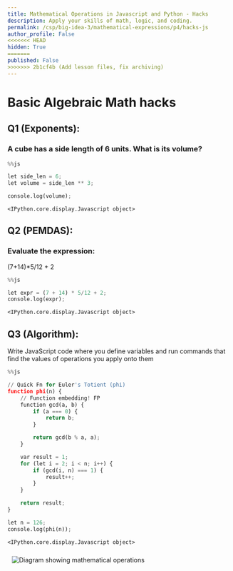 ```yaml
---
title: Mathematical Operations in Javascript and Python - Hacks
description: Apply your skills of math, logic, and coding.
permalink: /csp/big-idea-3/mathematical-expressions/p4/hacks-js
author_profile: False
<<<<<<< HEAD
hidden: True
=======
published: False
>>>>>>> 2b1cf4b (Add lesson files, fix archiving)
---
```


# Basic Algebraic Math hacks

## Q1 (Exponents):
### A cube has a side length of 6 units. What is its volume?


```python
%%js

let side_len = 6;
let volume = side_len ** 3;

console.log(volume);
```


    <IPython.core.display.Javascript object>


## Q2 (PEMDAS):
### Evaluate the expression: 

(7+14)*5/12 + 2


```python
%%js

let expr = (7 + 14) * 5/12 + 2;
console.log(expr);
```


    <IPython.core.display.Javascript object>


## Q3 (Algorithm): 

Write JavaScript  code where you define variables and run commands that find the values of operations you apply onto them


```python
%%js

// Quick Fn for Euler's Totient (phi)
function phi(n) {
    // Function embedding! FP
    function gcd(a, b) {
        if (a === 0) {
            return b;
        }

        return gcd(b % a, a);
    }

    var result = 1;
    for (let i = 2; i < n; i++) {
        if (gcd(i, n) === 1) {
            result++;
        }
    }

    return result;
}

let n = 126;
console.log(phi(n));
```


    <IPython.core.display.Javascript object>


<img src="/images/3_3diagram.png" alt="Diagram showing mathematical operations" style="max-width:300px; margin:10px;">

